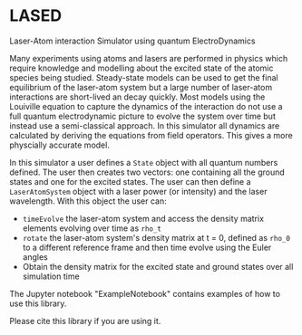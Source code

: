 # LASED
Laser-Atom interaction Simulator using quantum ElectroDynamics

Many experiments using atoms and lasers are performed in physics which require knowledge and modelling about the excited state of the atomic species being studied. Steady-state models can be used to get the final equilibrium of the laser-atom system but a large number of laser-atom interactions are short-lived an decay quickly. Most models using the Louiville equation to capture the dynamics of the interaction do not use a full quantum electrodynamic picture to evolve the system over time but instead use a semi-classical approach. In this simulator all dynamics are calculated by deriving the equations from field operators. This gives a more physcially accurate model. 

In this simulator a user defines a `State` object with all quantum numbers defined. The user then creates two vectors: one containing all the ground states and one for the excited states. The user can then define a `LaserAtomSystem` object with a laser power (or intensity) and the laser wavelength. With this object the user can:
- `timeEvolve` the laser-atom system and access the density matrix elements evolving over time as `rho_t`
- `rotate` the laser-atom system's density matrix at t = 0, defined as `rho_0` to a different reference frame and then time evolve using the Euler angles
- Obtain the density matrix for the excited state and ground states over all simulation time

The Jupyter notebook "ExampleNotebook" contains examples of how to use this library.

Please cite this library if you are using it. 

